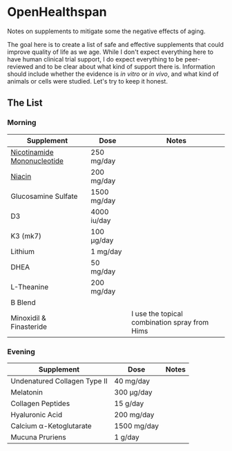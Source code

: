 # OpenHealthspan
Notes on supplements to mitigate some the negative effects of aging.

The goal here is to create a list of safe and effective supplements that could improve quality of life as we age.
While I don't expect everything here to have human clinical trial support, I do expect everything to be peer-reviewed and to be clear about what kind of support there is.
Information should include whether the evidence is *in vitro* or *in vivo*, and what kind of animals or cells were studied.
Let's try to keep it honest.

## The List

### Morning
| Supplement | Dose | Notes |
| --- | --- | --- |
| [Nicotinamide Mononucleotide ](/supplements/nmn.md) | 250 mg/day |  |
| [Niacin](/supplements/niacin.md) | 200 mg/day |  |
| Glucosamine Sulfate | 1500 mg/day |  |
| D3 | 4000 iu/day |  |
| K3 (mk7) | 100 μg/day |  |
| Lithium | 1 mg/day |  |
| DHEA | 50 mg/day |  |
| L-Theanine | 200 mg/day |  |
| B Blend |  |  |
| Minoxidil & Finasteride |  | I use the topical combination spray from Hims |

### Evening
| Supplement | Dose | Notes |
| --- | --- | --- |
| Undenatured Collagen Type II | 40 mg/day |  |
| Melatonin | 300 μg/day |  |
| Collagen Peptides | 15 g/day |  |
| Hyaluronic Acid | 200 mg/day |  |
| Calcium α-Ketoglutarate | 1500 mg/day |  |
| Mucuna Pruriens | 1 g/day |  |
